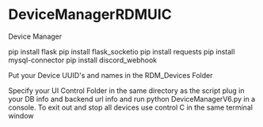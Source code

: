 # DeviceManagerRDMUIC
Device Manager

pip install flask
pip install flask_socketio
pip install requests
pip install mysql-connector
pip install discord_webhook

Put your Device UUID's and names in the RDM_Devices Folder 

Specify your UI Control Folder in the same directory as the script plug in your DB info and backend url info and run python DeviceManagerV6.py in a console. To exit out and stop all devices use control C in the same terminal window

